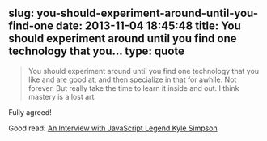 slug: you-should-experiment-around-until-you-find-one
date: 2013-11-04 18:45:48
title: You should experiment around until you find one technology that you...
type: quote
---

> You should experiment around until you find one technology that you like and are good at, and then specialize in that for awhile. Not forever. But really take the time to learn it inside and out. I think mastery is a lost art.

Fully agreed!

 Good read: [An Interview with JavaScript Legend Kyle Simpson](http://tech.pro/blog/1674/an-interview-with-javascript-legend-kyle-simpson)
